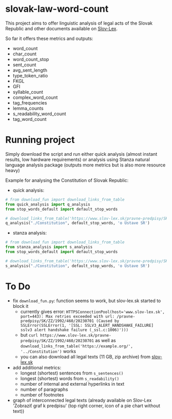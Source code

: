 # slovak-law-word-count

This project aims to offer linguistic analysis of legal acts of the Slovak Republic and other documents available on [Slov-Lex](https://www.slov-lex.sk/web/en).

So far it offers these metrics and outputs:

- word_count
- char_count
- word_count_stop
- sent_count
- avg_sent_length
- type_token_ratio
- FKGL
- GFI
- syllable_count
- complex_word_count
- tag_frequencies
- lemma_counts
- s_readability_word_count
- tag_word_count


# Running project

Simply download the script and run either quick analysis (almost instant results, low hardware requirements) or analysis using Stanza natural language analysis package (outputs more metrics but is also more resource heavy)

Example for analysing the Constitution of Slovak Republic:

- quick analysis:

```python
# from download_fun import download_links_from_table
from quick_analysis import q_analysis
from stop_words_default import default_stop_words

# download_links_from_table('https://www.slov-lex.sk/pravne-predpisy/SK/ZZ/1992/460/20230701', '../Constitution')
q_analysis("./Constitution", default_stop_words, 'o Ústave SR')
```

- stanza analysis:

```python
# from download_fun import download_links_from_table
from stanza_analysis import s_analysis
from stop_words_default import default_stop_words

# download_links_from_table('https://www.slov-lex.sk/pravne-predpisy/SK/ZZ/1992/460/20230701', './Constitution')
s_analysis("./Constitution", default_stop_words, 'o Ústave SR')
```

# To Do

- fix `download_fun.py`: function seems to work, but slov-lex.sk started to block it
    - currently gives error: `HTTPSConnectionPool(host='www.slov-lex.sk', port=443): Max retries exceeded with url: /pravne-predpisy/SK/ZZ/1992/460/20230701 (Caused by SSLError(SSLError(1, '[SSL: SSLV3_ALERT_HANDSHAKE_FAILURE] sslv3 alert handshake failure (_ssl.c:1006)')))`
    - but `curl https://www.slov-lex.sk/pravne-predpisy/SK/ZZ/1992/460/20230701` as well as `download_links_from_table('https://example.org/', '../Constitution')` works
    - you can also download all legal texts (11 GB, zip archive) from [slov-lex.sk](https://www.slov-lex.sk/archiv-zbierky-zakonov)
- add additional metrics:
    - longest (shortest) sentences from `s_sentences()`
    - longest (shortest) words from `s_readability()`
    - number of internal and external hyperlinks in text
    - number of paragraphs
    - number of footnotes
-    graph of interconnected legal texts (already available on Slov-Lex 'Zobraziť graf k predpisu' (top right corner, icon of a pie chart without text))
